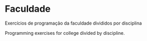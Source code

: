 # Faculdade
Exercícios de programação da faculdade divididos por disciplina

Programming exercises for college divided by discipline.
